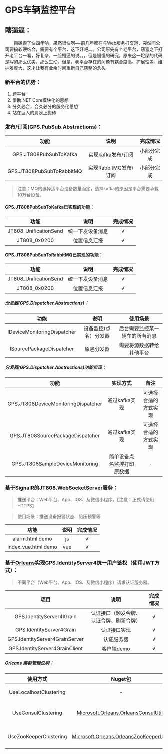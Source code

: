 # GPS车辆监控平台

## 瞎逼逼：

&emsp;&emsp;搬砖搬了快四年呐，果然很快啊~~前几年都在与Web服务打交道，突然间公司要搞软硬结合，需要有个平台，这下好吧。。。公司原先有个老平台，窃喜之下打开老平台一看，好复杂，一脸懵逼的说。。。但是慢慢的研究，原来这一坨屎的代码是写的那么优美，那么生动。但是，老平台存在的问题有耦合度高、扩展性差、维护难度大，这才让我有业余时间重新自己瞎整的念头。

### 新平台的优势：

1. 跨平台
2. 借助.NET Core模块化的思想
3. 分久必合，合久必分的服务化思想
4. 站在巨人的肩膀上搬砖

### 发布/订阅(GPS.PubSub.Abstractions)：

| 功能 | 说明 | 完成情况 |
|:-------:|:-------:|:-------:|
| GPS.JT808PubSubToKafka | 实现kafka发布/订阅 | 小部分完成 |
| GPS.JT808PubSubToRabbitMQ | 实现RabbitMQ发布/订阅 | 小部分完成 |

> 注意：MQ的选择适平台设备数量而定，选择kafka的原因是平台需要承载10万台设备。

#### GPS.JT808PubSubToKafka已实现的功能：

| 功能 | 说明 | 完成情况 |
|:-------:|:-------:|:-------:|
| JT808_UnificationSend | 统一下发设备消息 | √ |
| JT808_0x0200 | 位置信息汇报 | √ |

#### GPS.JT808PubSubToRabbitMQ已实现的功能：

| 功能 | 说明 | 完成情况 |
|:-------:|:-------:|:-------:|
| JT808_UnificationSend | 统一下发设备消息 | √ |
| JT808_0x0200 | 位置信息汇报 | √ |

##### 分发器(GPS.Dispatcher.Abstractions)：

| 功能 | 说明 | 使用场景 |
|:-------:|:-------:|:-------:|
| IDeviceMonitoringDispatcher | 设备监控(点名）分发器 | 后台需要监控某一辆车的所有消息 |
| ISourcePackageDispatcher | 原包分发器 | 需要将源数据转给其他平台 |

##### 分发器(GPS.Dispatcher.Abstractions)功能实现：

| 功能 | 实现方式 | 备注 |
|:-------:|:-------:|:-------:|
| GPS.JT808DeviceMonitoringDispatcher | 通过kafka实现 | 可选择合适的方式实现 |
| GPS.JT808SourcePackageDispatcher | 通过kafka实现 | 可选择合适的方式实现 |
| GPS.JT808SampleDeviceMonitoring | 简单设备点名监控打印原数据 | - |

### 基于SignalR的JT808.WebSocketServer服务：

> 推送平台：Web平台、App、IOS、及微信小程序。【注意：正式请使用HTTPS】

> 使用场景：推送设备报警状态、胎压预警等

| 功能 | 说明 | 完成情况 |
|:-------:|:-------:|:-------:|
| alarm.html demo| js | √ |
| index_vue.html demo| vue | √ |

### 基于[Orleans](https://github.com/dotnet/orleans)实现GPS.IdentityServer4统一用户鉴权（使用JWT方式）：

> 不同平台（Web平台、App、IOS、及微信小程序）请求认证服务器。

| 项目 | 说明 | 完成情况 |
|:-------:|:-------:|:-------:|
| GPS.IdentityServer4IGrain | 认证接口（颁发令牌、认证令牌、刷新令牌） | √ |
| GPS.IdentityServer4Grain | 认证接口实现 | √ |
| GPS.IdentityServer4GrainServer | 认证服务器 | √ |
| GPS.IdentityServer4GrainClient | 客户端demo | √ |

##### Orleans 集群管理说明：
| 使用方式 |  Nuget包 | 说明 |
|:-------:|:-------:|:-------:|
| UseLocalhostClustering | - | 本地集群用户开发环境 |
| UseConsulClustering | [Microsoft.Orleans.OrleansConsulUtils](https://www.nuget.org/packages/Microsoft.Orleans.OrleansConsulUtils/2.0.0) | 基于consul集群 |
| UseZooKeeperClustering| [Microsoft.Orleans.OrleansZooKeeperUtils](https://www.nuget.org/packages/Microsoft.Orleans.OrleansZooKeeperUtils) | 基于zookeeper集群 |